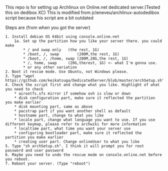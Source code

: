 This repo is for setting up Archlinux on Online.net dedicated server.(Tested this on dedibox XC)
This is modified from jcleneveu/archlinux-autodedibox script because his script are a bit outdated

Steps are (from when you got the server)

	1. Install debian OS 64bit using console.online.net
		1a. Set up the partition how you like your server there. you could make
			* / and swap only	(the rest, 1G)
			* /boot, /, swap      	(200M,the rest, 1G)
			* /boot, /, /home, swap (200M,20G,the rest, 1G)
			* /, home, swap  	(20G,therest, 1G) <- what I'm gonna use.
			* or any other variation
	2. Boot it rescue mode. Use Ubuntu, not Windows please.
	3. Type "wget https://github.com/keikatsuga/DedicatedServer/blob/master/archSetup.sh"
	4. Check the script first and change what you like. Highlight of what you need to check
		* airootfs.sfs mirror if somehow ovh is slow or down
		* disk configuration part, make sure it reflected the partition you make earlier
		* disk mounting part, same as above
		* pacstrap part if you want another shell as default
		* hostname part, change to what you like 
		* locale part, change what language you want to use. If you use different keymap, please refer to archwiki for more information
		* localtime part, what time you want your server use
		* configuring bootloader part, make sure it reflected the partition you make earlier
		* creating user part. Change onlineUser to what you like 
	5. Type "sh archSetup.sh". I think it will prompt you for root password and user password
	6. Maybe you need to undo the rescue mode on console.online.net before you reboot.
	7. Reboot your server. (Type "reboot")
	
